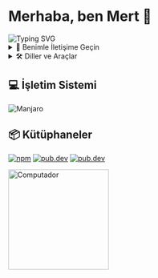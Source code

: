 # Merhaba, ben Mert 👋

<img src="https://readme-typing-svg.herokuapp.com?font=Fira+Code&pause=1000&color=57a4df&width=435&lines=Flutter+Developer;Node.js+Enthusiast;Open+Source+Contributor" alt="Typing SVG" />

<details>
<summary>🤝 Benimle İletişime Geçin</summary>
<br>

[![LinkedIn](https://img.shields.io/badge/LinkedIn-0077B5?style=for-the-badge&logo=linkedin&logoColor=white)](https://www.linkedin.com/in/codermert34/)
[![Mail](https://img.shields.io/badge/Mail-D14836?style=for-the-badge&logo=gmail&logoColor=white)](mailto:codermert@bk.ru)
[![Twitter](https://img.shields.io/badge/Twitter-1DA1F2?style=for-the-badge&logo=X&logoColor=white)](https://x.com/codermert)
[![Stack Overflow](https://img.shields.io/badge/Stack_Overflow-FE7A16?style=for-the-badge&logo=stack-overflow&logoColor=white)](https://stackoverflow.com/users/15413885/coder-mert)
[![Telegram](https://img.shields.io/badge/Telegram-2CA5E0?style=for-the-badge&logo=telegram&logoColor=white)](https://t.me/codermert)

</details>

<details>
<summary>🛠️ Diller ve Araçlar</summary>
<br>

![Flutter](https://img.shields.io/badge/Flutter-02569B?style=for-the-badge&logo=flutter&logoColor=white)
![Dart](https://img.shields.io/badge/Dart-0175C2?style=for-the-badge&logo=dart&logoColor=white)
![Node.js](https://img.shields.io/badge/Node.js-339933?style=for-the-badge&logo=nodedotjs&logoColor=white)
![Android](https://img.shields.io/badge/Android-3DDC84?style=for-the-badge&logo=android&logoColor=white)
![JavaScript](https://img.shields.io/badge/JavaScript-F7DF1E?style=for-the-badge&logo=javascript&logoColor=black)
![MySQL](https://img.shields.io/badge/MySQL-4479A1?style=for-the-badge&logo=mysql&logoColor=white)
![Firebase](https://img.shields.io/badge/Firebase-FFCA28?style=for-the-badge&logo=firebase&logoColor=black)
![Git](https://img.shields.io/badge/Git-F05032?style=for-the-badge&logo=git&logoColor=white)
![Postman](https://img.shields.io/badge/Postman-FF6C37?style=for-the-badge&logo=Postman&logoColor=white)
![Adobe Photoshop](https://img.shields.io/badge/Adobe%20Photoshop-31A8FF?style=for-the-badge&logo=Adobe%20Photoshop&logoColor=black)
![Figma](https://img.shields.io/badge/Figma-F24E1E?style=for-the-badge&logo=figma&logoColor=white)
![QML](https://img.shields.io/badge/QML-41CD52?style=for-the-badge&logo=qt&logoColor=white)
![Linux](https://img.shields.io/badge/Linux-FCC624?style=for-the-badge&logo=linux&logoColor=black)
![KDE](https://img.shields.io/badge/KDE-1D99F3?style=for-the-badge&logo=kde&logoColor=white)

</details>

## 💻 İşletim Sistemi

![Manjaro](https://img.shields.io/badge/Manjaro-35BF5C?style=for-the-badge&logo=Manjaro&logoColor=white)

## 📦 Kütüphaneler 
[![npm](https://img.shields.io/badge/npm-CB3837?style=for-the-badge&logo=npm&logoColor=white)](https://www.npmjs.com/package/turkiye_eczaneler)
[![pub.dev](https://img.shields.io/badge/pub.dev-02569B?style=for-the-badge&logo=dart&logoColor=white)](https://pub.dev/packages/nobetci_eczaneler) 
[![pub.dev](https://img.shields.io/badge/KDE_STORE-1D99F3?style=for-the-badge&logo=kde&logoColor=white)](https://store.kde.org/p/2194992) 


<img src="https://j.gifs.com/vO0xEx.gif" min-width="200px" max-width="200px" width="200px" align="center" alt="Computador">

